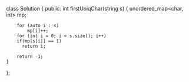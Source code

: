 class Solution {
public:
    int firstUniqChar(string s) {
        unordered_map<char, int> mp;

        for (auto i : s) 
            mp[i]++;
        for (int i = 0; i < s.size(); i++)
        if(mp[s[i]] == 1)
          return i;

        return -1;
    }
};

